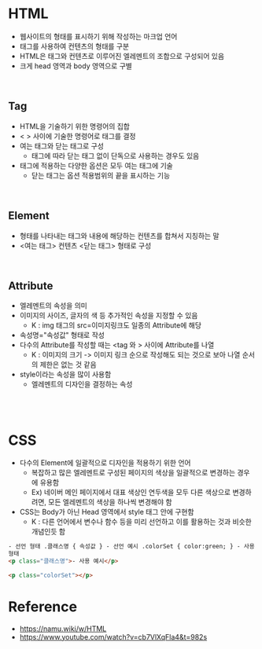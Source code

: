 # HTML

- 웹사이트의 형태를 표시하기 위해 작성하는 마크업 언어
- 태그를 사용하여 컨텐츠의 형태를 구분
- HTML은 태그와 컨텐츠로 이루어진 엘레멘트의 조합으로 구성되어 있음
- 크게 head 영역과 body 영역으로 구별

<br/>

## Tag

- HTML을 기술하기 위한 명령어의 집합
- < > 사이에 기술한 명령어로 태그를 결정
- 여는 태그와 닫는 태그로 구성
  - 태그에 따라 닫는 태그 없이 단독으로 사용하는 경우도 있음
- 태그에 적용하는 다양한 옵션은 모두 여는 태그에 기술
  - 닫는 태그는 옵션 적용범위의 끝을 표시하는 기능

<br/>

## Element

- 형태를 나타내는 태그와 내용에 해당하는 컨텐츠를 합쳐서 지칭하는 말
- <여는 태그> 컨텐츠 <닫는 태그> 형태로 구성

<br/>

## Attribute

- 엘레멘트의 속성을 의미
- 이미지의 사이즈, 글자의 색 등 추가적인 속성을 지정할 수 있음
  - K : img 태그의 src=이미지링크도 일종의 Attribute에 해당
- 속성명="속성값" 형태로 작성
- 다수의 Attribute를 작성할 때는 <tag 와 > 사이에 Attribute를 나열
  - K : 이미지의 크기 -> 이미지 링크 순으로 작성해도 되는 것으로 보아 나열 순서의 제한은 없는 것 같음
- style이라는 속성을 많이 사용함
  - 엘레멘트의 디자인을 결정하는 속성

<br/><br/>

# CSS

- 다수의 Element에 일괄적으로 디자인을 적용하기 위한 언어
  - 복잡하고 많은 엘레멘트로 구성된 페이지의 색상을 일괄적으로 변경하는 경우에 유용함
  - Ex) 네이버 메인 페이지에서 대표 색상인 연두색을 모두 다른 색상으로 변경하려면, 모든 엘레멘트의 색상을 하나씩 변경해야 함
- CSS는 Body가 아닌 Head 영역에서 style 태그 안에 구현함
  - K : 다른 언어에서 변수나 함수 등을 미리 선언하고 이를 활용하는 것과 비슷한 개념인듯 함

```html
- 선언 형태 .클래스명 { 속성값 } - 선언 예시 .colorSet { color:green; } - 사용
형태
<p class="클래스명">- 사용 예시</p>

<p class="colorSet"></p>
```

# Reference

- https://namu.wiki/w/HTML
- https://www.youtube.com/watch?v=cb7VlXqFla4&t=982s
